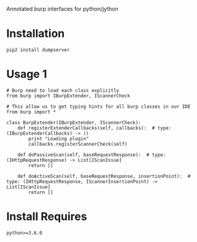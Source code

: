 Annotated burp interfaces for python/jython

# Installation
    pip2 install dumpserver
    
# Usage 1

    # Burp need to load each class explicitly
    from burp import IBurpExtender, IScannerCheck

    # This allow us to get typing hints for all burp classes in our IDE
    from burp import *

    class BurpExtender(IBurpExtender, IScannerCheck):
        def registerExtenderCallbacks(self, callbacks):  # type: (IBurpExtenderCallbacks) -> ()
            print "Loading plugin"
            callbacks.registerScannerCheck(self)
    
        def doPassiveScan(self, baseRequestResponse):  # type: (IHttpRequestResponse) -> List[IScanIssue]
            return []
    
        def doActiveScan(self, baseRequestResponse, insertionPoint):  # type: (IHttpRequestResponse, IScannerInsertionPoint) -> List[IScanIssue]
            return []
    

# Install Requires

    python>=3.6.0



    